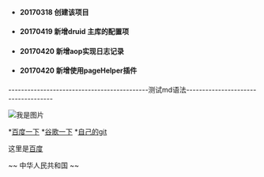 


* #### 20170318  创建该项目

* #### 20170419  新增druid  主库的配置项

* #### 20170420  新增aop实现日志记录

* #### 20170420  新增使用pageHelper插件







--------------------------------------------测试md语法------------------------------------


![我是图片](https://avatars0.githubusercontent.com/u/24835185?v=3&amp;s=460)

*[百度一下](https://www.baidu.com)
*[谷歌一下](https://www.google.com)
*[自己的git](https://www.github.com/ding199309)



[百度]:https://www.baidu.com "百度"
这里是[百度]

~~  中华人民共和国  ~~
